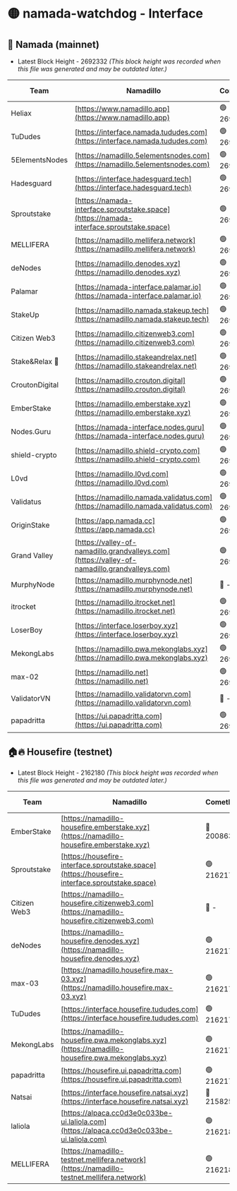 # 🟡 namada-watchdog - Interface

## 🚀 Namada (mainnet)
- Latest Block Height - 2692332 *(This block height was recorded when this file was generated and may be outdated later.)*

| Team | Namadillo | CometBFT | Indexer | MASP Indexer |
|-|-|-|-|-|
| Heliax | [https://www.namadillo.app](https://www.namadillo.app) | 🟢 2692315 | 🟢 2692315 | 🟢 2692315 |
| TuDudes | [https://interface.namada.tududes.com](https://interface.namada.tududes.com) | 🟢 2692315 | 🟢 2692315 | 🟢 2692315 |
| 5ElementsNodes | [https://namadillo.5elementsnodes.com](https://namadillo.5elementsnodes.com) | 🟢 2692315 | 🟢 2692315 | 🟢 2692315 |
| Hadesguard | [https://interface.hadesguard.tech](https://interface.hadesguard.tech) | 🟢 2692316 | 🟢 2692316 | 🟢 2692315 |
| Sproutstake | [https://namada-interface.sproutstake.space](https://namada-interface.sproutstake.space) | 🟢 2692316 | 🟢 2692316 | 🟢 2692316 |
| MELLIFERA | [https://namadillo.mellifera.network](https://namadillo.mellifera.network) | 🟢 2692317 | 🟢 2692317 | 🟢 2692317 |
| deNodes | [https://namadillo.denodes.xyz](https://namadillo.denodes.xyz) | 🟢 2692318 | 🟢 2692318 | 🟢 2692318 |
| Palamar | [https://namada-interface.palamar.io](https://namada-interface.palamar.io) | 🟢 2692318 | 🟢 2692318 | 🟢 2692318 |
| StakeUp | [https://namadillo.namada.stakeup.tech](https://namadillo.namada.stakeup.tech) | 🟢 2692319 | 🟢 2692319 | 🟢 2692319 |
| Citizen Web3 | [https://namadillo.citizenweb3.com](https://namadillo.citizenweb3.com) | 🟢 2692320 | 🟢 2692319 | 🟢 2692319 |
| Stake&Relax 🦥 | [https://namadillo.stakeandrelax.net](https://namadillo.stakeandrelax.net) | 🟢 2692320 | 🟢 2692320 | 🟢 2692320 |
| CroutonDigital | [https://namadillo.crouton.digital](https://namadillo.crouton.digital) | 🟢 2692321 | 🟢 2692320 | 🟢 2692320 |
| EmberStake | [https://namadillo.emberstake.xyz](https://namadillo.emberstake.xyz) | 🟢 2692321 | 🟢 2692321 | 🟢 2692321 |
| Nodes.Guru | [https://namada-interface.nodes.guru](https://namada-interface.nodes.guru) | 🟢 2692321 | 🟢 2692321 | 🟢 2692321 |
| shield-crypto | [https://namadillo.shield-crypto.com](https://namadillo.shield-crypto.com) | 🟢 2692322 | 🟢 2692322 | 🟢 2692322 |
| L0vd | [https://namadillo.l0vd.com](https://namadillo.l0vd.com) | 🟢 2692323 | 🟢 2692322 | 🟢 2692322 |
| Validatus | [https://namadillo.namada.validatus.com](https://namadillo.namada.validatus.com) | 🟢 2692323 | 🟢 2692323 | 🟢 2692323 |
| OriginStake | [https://app.namada.cc](https://app.namada.cc) | 🟢 2692324 | 🟢 2692324 | 🟢 2692324 |
| Grand Valley | [https://valley-of-namadillo.grandvalleys.com](https://valley-of-namadillo.grandvalleys.com) | 🟢 2692324 | 🟢 2692324 | 🟢 2692325 |
| MurphyNode | [https://namadillo.murphynode.net](https://namadillo.murphynode.net) | 🔴 - | 🔴 - | 🔴 - |
| itrocket | [https://namadillo.itrocket.net](https://namadillo.itrocket.net) | 🟢 2692327 | 🟢 2692327 | 🟢 2692327 |
| LoserBoy | [https://interface.loserboy.xyz](https://interface.loserboy.xyz) | 🟢 2692328 | 🟢 2692328 | 🟢 2692328 |
| MekongLabs | [https://namadillo.pwa.mekonglabs.xyz](https://namadillo.pwa.mekonglabs.xyz) | 🟢 2692329 | 🟢 2692329 | 🟢 2692328 |
| max-02 | [https://namadillo.net](https://namadillo.net) | 🟢 2692329 | 🟢 2692329 | 🟢 2692329 |
| ValidatorVN | [https://namadillo.validatorvn.com](https://namadillo.validatorvn.com) | 🔴 - | 🔴 - | 🔴 - |
| papadritta | [https://ui.papadritta.com](https://ui.papadritta.com) | 🟢 2692332 | 🟢 2692332 | 🟢 2692331 |

## 🏠🔥 Housefire (testnet)
- Latest Block Height - 2162180 *(This block height was recorded when this file was generated and may be outdated later.)*

| Team | Namadillo | CometBFT | Indexer | MASP Indexer |
|-|-|-|-|-|
| EmberStake | [https://namadillo-housefire.emberstake.xyz](https://namadillo-housefire.emberstake.xyz) | 🔴 2008636 | 🔴 - | 🔴 - |
| Sproutstake | [https://housefire-interface.sproutstake.space](https://housefire-interface.sproutstake.space) | 🟢 2162176 | 🟢 2162176 | 🟢 2162176 |
| Citizen Web3 | [https://namadillo-housefire.citizenweb3.com](https://namadillo-housefire.citizenweb3.com) | 🔴 - | 🟢 2162177 | 🟢 2162177 |
| deNodes | [https://namadillo-housefire.denodes.xyz](https://namadillo-housefire.denodes.xyz) | 🟢 2162178 | 🟢 2162178 | 🟢 2162178 |
| max-03 | [https://namadillo.housefire.max-03.xyz](https://namadillo.housefire.max-03.xyz) | 🟢 2162178 | 🟢 2162178 | 🟢 2162178 |
| TuDudes | [https://interface.housefire.tududes.com](https://interface.housefire.tududes.com) | 🟢 2162179 | 🟢 2162179 | 🟢 2162178 |
| MekongLabs | [https://namadillo-housefire.pwa.mekonglabs.xyz](https://namadillo-housefire.pwa.mekonglabs.xyz) | 🟢 2162179 | 🟢 2162179 | 🟢 2162178 |
| papadritta | [https://housefire.ui.papadritta.com](https://housefire.ui.papadritta.com) | 🟢 2162179 | 🟢 2162179 | 🟢 2162179 |
| Natsai | [https://interface.housefire.natsai.xyz](https://interface.housefire.natsai.xyz) | 🔴 2158252 | 🔴 2158252 | 🔴 2158252 |
| laliola | [https://alpaca.cc0d3e0c033be-ui.laliola.com](https://alpaca.cc0d3e0c033be-ui.laliola.com) | 🟢 2162180 | 🟢 2162180 | 🟢 2162180 |
| MELLIFERA | [https://namadillo-testnet.mellifera.network](https://namadillo-testnet.mellifera.network) | 🟢 2162180 | 🟢 2162180 | 🟢 2162181 |


